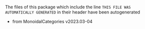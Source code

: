 The files of this package which include the line `THIS FILE WAS AUTOMATICALLY GENERATED` in their header have been autogenerated

* from MonoidalCategories v2023.03-04
